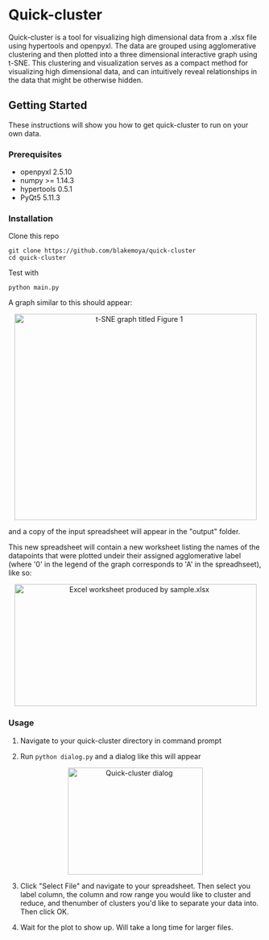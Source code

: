# Quick-cluster
Quick-cluster is a tool for visualizing high dimensional data from a .xlsx file using hypertools and openpyxl. The data are grouped using agglomerative clustering and then plotted into a three dimensional interactive graph using t-SNE. This clustering and visualization serves as a compact method for visualizing high dimensional data, and can intuitively reveal relationships in the data that might be otherwise hidden.
## Getting Started
These instructions will show you how to get quick-cluster to run on your own data.
### Prerequisites
- openpyxl 2.5.10
- numpy >= 1.14.3
- hypertools 0.5.1
- PyQt5 5.11.3
### Installation
Clone this repo
```
git clone https://github.com/blakemoya/quick-cluster
cd quick-cluster
```
Test with
```
python main.py
```
A graph similar to this should appear:
<p align="center">
  <img src="http://i.imgur.com/nuYKkyd.jpg" width="481" height="409" title="t-SNE graph titled Figure 1">
</p>

and a copy of the input spreadsheet will appear in the "output" folder.

This new spreadsheet will contain a new worksheet listing the names of the datapoints that were plotted undeir their assigned agglomerative label (where '0' in the legend of the graph corresponds to 'A' in the spreadhseet), like so:

<p align="center">
  <img src="http://i.imgur.com/jHyUtUU.jpg" width="481" height="242" title="Excel worksheet produced by sample.xlsx">
</p>

### Usage
1. Navigate to your quick-cluster directory in command prompt 

2. Run `python dialog.py` and a dialog like this will appear

<p align="center">
  <img src="http://i.imgur.com/ctQOMcn.png" height="212" width="268" title="Quick-cluster dialog">
</p>

3. Click "Select File" and navigate to your spreadsheet. Then select you label column, the column and row range you would like to cluster and reduce, and thenumber of clusters you'd like to separate your data into. Then click OK.

4. Wait for the plot to show up. Will take a long time for larger files.

